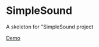 SimpleSound
===========

A skeleton for "SimpleSound project

[Demo](http://kimjaeeun.github.io/SimpleSound)

